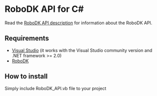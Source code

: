 RoboDK API for C#
======================
Read the [RoboDK API description](../README.md) for information about the RoboDK API.

Requirements
------------
- [Visual Studio](https://www.visualstudio.com/downloads/) (it works with the Visual Studio community version and .NET framework >= 2.0)
- [RoboDK](https://robodk.com/download)

How to install
------------
Simply include RoboDK_API.vb file to your project


